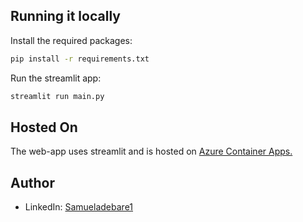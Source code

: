 ## Running it locally

Install the required packages:

```bash
pip install -r requirements.txt
```

Run the streamlit app:

```bash
streamlit run main.py
```

## Hosted On

The web-app uses streamlit and is hosted on [Azure Container Apps.](https://azure.microsoft.com/en-ca/products/container-apps)

## Author

- LinkedIn: [Samueladebare1](https://www.linkedin.com/in/samuel-oyewoade/)
